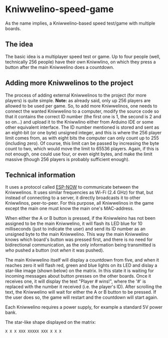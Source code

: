 # Kniwwelino-speed-game
As the name implies, a Kniwwelino-based speed test/game with multiple boards.

## The idea
The basic idea is a multiplayer speed test or game. Up to four people (well, technically 256 people) have their own Kniwwlino, on which they press a button after the main Kniwwelino does a countdown.

## Adding more Kniwwelinos to the project
The process of adding external Kniwwelinos to the project (for more players) is quite simple. __Note:__ as already said, only up 256 players are allowed to be used per game. So, to add more Kniwwelinos, one needs to connect the wanted Kniwwelino to a computer, modify the source code so that it contains the correct ID number (the first one is 1, the second is 2 and so on...) and upload it to the Kniwwlino either from Arduino IDE or some other equivalent interface. The ID number mentioned is stored and sent as an eight-bit (or one byte) unsigned integer, and this is where the 256 player limit comes from, as with eight bits the computer can only count up to 255 (including zero). Of course, this limit can be passed by increasing the byte count to two, which would move the limit to 65536 players. Again, if this is not enough, one could use four, or even eight bytes, and make the limit massive (though 256 players is probably sufficient enough).

## Technical information
It uses a protocol called [ESP-NOW](https://www.espressif.com/en/products/software/esp-now/ "ESP-NOW") to communicate between the Kniwwelinos. It uses similar frequencies as Wi-Fi (2.4 GHz) for that, but instead of connecting to a server, it directly broadcasts it to other Kniwwlinos, peer-to-peer. For this purpose, all Kniwwelinos in the game except the main one must know the main one's MAC-address.

When either the A or B button is pressed, if the Kniwwleino has not been assigned to be the main Kniwwelino, it will flash its LED blue for 10 milliseconds (just to indicate the user) and send its ID number as an unsigned byte to the main Kniwwelino. This way the main Kniwwelino knows which board's button was pressed first, and there is no need for bidirectional communication, as the only information being transmitted is _who_ pushed a button (not _when_ it was pushed).

The main Kniwwelino itself will display a countdown from five, and when it reaches zero it will flash red, green and blue lights on its LED and dislay a star-like image (shown below) on the matrix. In this state it is waiting for incoming messages about button presses on the other boards. Once it receives one, it will display the text "Player # wins!", where the '#' is replaced with the number it received (i.e. the player's ID). After scrolling the text, the Kniwwelino will wait for either the A or B button to be pressed. If the user does so, the game will restart and the countdown will start again.

Each Kniwwelino requires a power supply, for example a standard 5V power bank.

The star-like shape displayed on the matrix:

`
X X X
 XXX
XXXXX
 XXX
X X X
`

